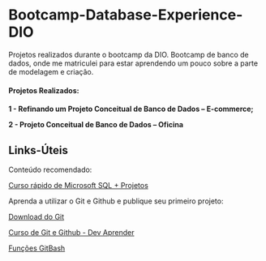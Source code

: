 # Bootcamp-Database-Experience-DIO

Projetos realizados durante o bootcamp da DIO.
Bootcamp de banco de dados, onde me matriculei para estar aprendendo um pouco sobre a parte de modelagem e criação.

<h4>Projetos Realizados:<h4>

1 - Refinando um Projeto Conceitual de Banco de Dados – E-commerce;

2 - Projeto Conceitual de Banco de Dados – Oficina


## Links-Úteis

Conteúdo recomendado:

[Curso rápido de Microsoft SQL + Projetos](https://www.youtube.com/watch?v=G7bMwefn8RQ&list=WL&index=4&t=1898s)

Aprenda a utilizar o Git e Github e publique seu primeiro projeto:

[Download do Git](https://git-scm.com/)

[Curso de Git e Github - Dev Aprender](https://www.youtube.com/watch?v=kB5e-gTAl_s&list=WL&index=7)

[Funções GitBash](https://github.com/joannescode/Desafio-Projeto-GitHub-DIO/blob/f9adf7637c3f5ac8961640d2c3000f39ba2d452c/GitBash.txt)
